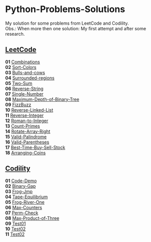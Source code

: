 # Python-Problems-Solutions
My solution for some problems from LeetCode and Codility.<br>
Obs.: When more then one solution: My first attempt and after some research.<br>

## [LeetCode](https://leetcode.com/problemset/all/)
**01** [Combinations](LeetCode/Combinations.py)<br>
**02** [Sort-Colors](LeetCode/SortColors.py)<br>
**03** [Bulls-and-cows](LeetCode/Bulls-and-cows.py)<br>
**04** [Surrounded-regions](LeetCode/SurroundedRegions.py)<br>
**05** [Two-Sum](LeetCode/TwoSum.py)<br>
**06** [Reverse-String](LeetCode/ReverseString.py)<br>
**07** [Single-Number](LeetCode/SingleNumber.py)<br>
**08** [Maximum-Depth-of-Binary-Tree](LeetCode/SingleNumber.py)<br>
**09** [FizzBuzz](LeetCode/FizzBuzz.py)<br>
**10** [Reverse-Linked-List](LeetCode/ReverseLinkedList.py)<br>
**11** [Reverse-Integer](LeetCode/ReversInteger.py)<br>
**12** [Roman-to-Integer](LeetCode/RomanToInteger.py)<br>
**13** [Count-Primes](LeetCode/CountPrimes.py)<br>
**14** [Rotate-Array-Right](LeetCode/RotateArray.py)<br>
**15** [Valid-Palindrome](LeetCode/ValidPalindrome.py)<br>
**16** [Valid-Parentheses](LeetCode/ValidParentheses.py)<br>
**17** [Best-Time-Buy-Sell-Stock](LeetCode/BestTimeProfit.py)<br>
**18** [Arranging-Coins](LeetCode/ArrangingCoins.py)<br>

## [Codility](https://app.codility.com/programmers/)
**01** [Code-Demo](Codility/CodeDemo.py)<br>
**02** [Binary-Gap](Codility/BinaryGap.py)<br>
**03** [Frog-Jmp](Codility/FrogJmp.py)<br>
**04** [Tape-Equilibrium](Codility/TapeEquilibrium.py)<br>
**05** [Frog-River-One](Codility/FrogRiverOne.py)<br>
**06** [Max-Counters](Codility/MaxCounters.py)<br>
**07** [Perm-Check](Codility/PermCheck.py)<br>
**08** [Max-Product-of-Three](Codility/MaxProductOfThree.py)<br>
**09** [Test01](Codility/Test01.py)<br>
**10** [Test02](Codility/Test02.py)<br>
**11** [Test02](Codility/Test03.py)<br>
